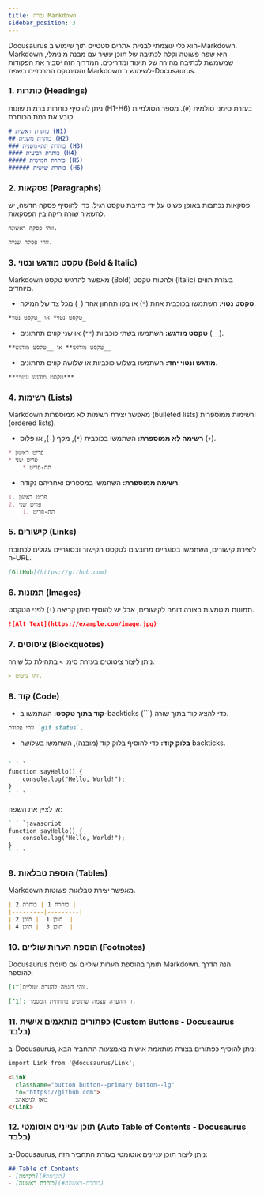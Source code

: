 ```yaml
---
title: גברת Markdown
sidebar_position: 3
---
```


Docusaurus הוא כלי עוצמתי לבניית אתרים סטטיים תוך שימוש ב-Markdown. Markdown היא שפה פשוטה וקלה לכתיבה של תוכן עשיר עם מבנה מינימלי, שמשמשת לכתיבה מהירה של תיעוד ומדריכים. המדריך הזה יסביר את הפקודות והסינטקס המרכזיים בשפת Markdown לשימוש ב-Docusaurus.

### 1. **כותרות (Headings)**

ניתן להוסיף כותרות ברמות שונות (H1-H6) בעזרת סימני סולמית (`#`). מספר הסולמיות קובע את רמת הכותרת.

```markdown
# כותרת ראשית (H1)
## כותרת משנית (H2)
### כותרת תת-משנית (H3)
#### כותרת רביעית (H4)
##### כותרת חמישית (H5)
###### כותרת שישית (H6)
```

### 2. **פסקאות (Paragraphs)**

פסקאות נכתבות באופן פשוט על ידי כתיבת טקסט רגיל. כדי להוסיף פסקה חדשה, יש להשאיר שורה ריקה בין הפסקאות.

```markdown
זוהי פסקה ראשונה.

זוהי פסקה שנייה.
```

### 3. **טקסט מודגש ונטוי (Bold & Italic)**

Markdown מאפשר להדגיש טקסט (Bold) ולהטות טקסט (Italic) בעזרת תווים מיוחדים.

- **טקסט נטוי:** השתמשו בכוכבית אחת (`*`) או בקו תחתון אחד (`_`) מכל צד של המילה.

```markdown
*טקסט נטוי* או _טקסט נטוי_
```

- **טקסט מודגש:** השתמשו בשתי כוכביות (`**`) או שני קווים תחתונים (`__`).

```markdown
**טקסט מודגש** או __טקסט מודגש__
```

- **מודגש ונטוי יחד:** השתמשו בשלוש כוכביות או שלושה קווים תחתונים.

```markdown
***טקסט מודגש ונטוי***
```

### 4. **רשימות (Lists)**

Markdown מאפשר יצירת רשימות לא ממוספרות (bulleted lists) ורשימות ממוספרות (ordered lists).

- **רשימה לא ממוספרת:** השתמשו בכוכבית (`*`), מקף (`-`), או פלוס (`+`).

```markdown
* פריט ראשון
* פריט שני
    * תת-פריט
```

- **רשימה ממוספרת:** השתמשו במספרים ואחריהם נקודה.

```markdown
1. פריט ראשון
2. פריט שני
    1. תת-פריט
```

### 5. **קישורים (Links)**

ליצירת קישורים, השתמשו בסוגריים מרובעים לטקסט הקישור ובסוגריים עגולים לכתובת ה-URL.

```markdown
[GitHub](https://github.com)
```

### 6. **תמונות (Images)**

תמונות מוטמעות בצורה דומה לקישורים, אבל יש להוסיף סימן קריאה (`!`) לפני הטקסט.

```markdown
![Alt Text](https://example.com/image.jpg)
```

### 7. **ציטוטים (Blockquotes)**

ניתן ליצור ציטוטים בעזרת סימן `>` בתחילת כל שורה.

```markdown
> זהו ציטוט.
```

### 8. **קוד (Code)**

- **קוד בתוך טקסט:** השתמשו ב-backticks (```) כדי להציג קוד בתוך שורה.

```markdown
זוהי פקודת `git status`.
```

- **בלוק קוד:** כדי להוסיף בלוק קוד (מובנה), השתמשו בשלושה backticks.

```markdown

` ` `
function sayHello() {
    console.log("Hello, World!");
}
` ` `

```

או לציין את השפה:

```markdown
` ` `javascript
function sayHello() {
    console.log("Hello, World!");
}
` ` `
```

### 9. **הוספת טבלאות (Tables)**

Markdown מאפשר יצירת טבלאות פשוטות.

```markdown
| כותרת 1 | כותרת 2 |
|---------|---------|
| תוכן 1  | תוכן 2  |
| תוכן 3  | תוכן 4  |
```

### 10. **הוספת הערות שוליים (Footnotes)**

Docusaurus תומך בהוספת הערות שוליים עם סיומת Markdown. הנה הדרך להוספה:

```markdown
זוהי דוגמה להערת שוליים[^1].

[^1]: זו ההערה עצמה שתופיע בתחתית המסמך.
```

### 11. **כפתורים מותאמים אישית (Custom Buttons - Docusaurus בלבד)**

ב-Docusaurus, ניתן להוסיף כפתורים בצורה מותאמת אישית באמצעות התחביר הבא:

```markdown
import Link from '@docusaurus/Link';

<Link
  className="button button--primary button--lg"
  to="https://github.com">
  בואו לגיטאהב
</Link>
```

### 12. **תוכן עניינים אוטומטי (Auto Table of Contents - Docusaurus בלבד)**

ב-Docusaurus, ניתן ליצור תוכן עניינים אוטומטי בעזרת התחביר הזה:

```markdown
## Table of Contents
- [הקדמה](#הקדמה)
- [כותרת ראשונה](#כותרת-ראשונה)
```